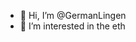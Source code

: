 - 👋 Hi, I’m @GermanLingen
- 👀 I’m interested in the eth
<!---
GermanLingen/GermanLingen is a ✨ special ✨ repository because its `README.md` (this file) appears on your GitHub profile.
You can click the Preview link to take a look at your changes.
--->
